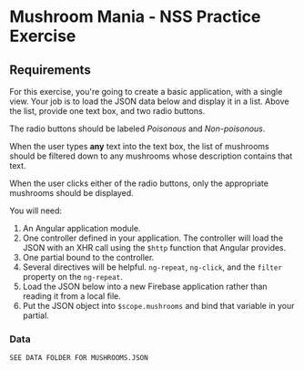 # Mushroom Mania - NSS Practice Exercise

## Requirements

For this exercise, you're going to create a basic application, with a single view. Your job is to load the JSON data below and display it in a list. Above the list, provide one text box, and two radio buttons.

The radio buttons should be labeled *Poisonous* and *Non-poisonous*.

When the user types **any** text into the text box, the list of mushrooms should be filtered down to any mushrooms whose description contains that text.

When the user clicks either of the radio buttons, only the appropriate mushrooms should be displayed.

You will need:

1. An Angular application module.
1. One controller defined in your application. The controller will load the JSON with an XHR call using the `$http` function that Angular provides.
1. One partial bound to the controller.
1. Several directives will be helpful. `ng-repeat`, `ng-click`, and the `filter` property on the `ng-repeat`.
1. Load the JSON below into a new Firebase application rather than reading it from a local file.
1. Put the JSON object into `$scope.mushrooms` and bind that variable in your partial.

### Data

``` SEE DATA FOLDER FOR MUSHROOMS.JSON ```
